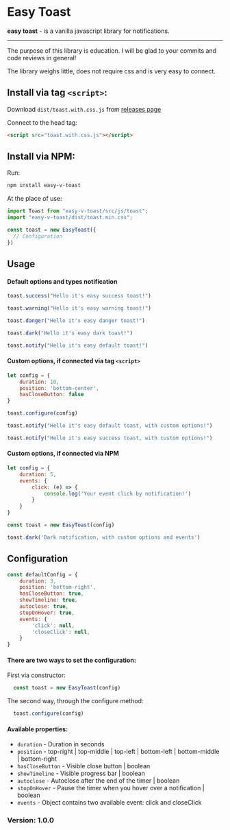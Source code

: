 # Easy Toast
**easy toast** - is a vanilla javascript library for notifications.
<hr>
The purpose of this library is education.
I will be glad to your commits and code reviews in general!

The library weighs little, does not require css and is very easy to connect.

## Install via tag `<script>`:

Download `dist/toast.with.css.js` from [releases page](https://github.com/cr1gger/easy-toast/releases)

Connect to the head tag:
```html
<script src="toast.with.css.js"></script>
```

## Install via NPM:
Run:
```bash
npm install easy-v-toast
```
At the place of use:
```javascript
import Toast from "easy-v-toast/src/js/toast";
import "easy-v-toast/dist/toast.min.css";

const toast = new EasyToast({
  // Configuration
})

```
## Usage

#### Default options and types notification
```javascript
toast.success("Hello it's easy success toast!")

toast.warning("Hello it's easy warning toast!")

toast.danger("Hello it's easy danger toast!")

toast.dark("Hello it's easy dark toast!")

toast.notify("Hello it's easy default toast!")

```

#### Custom options, if connected via tag `<script>`
```javascript
let config = {
    duration: 10,
    position: 'bottom-center',
    hasCloseButton: false
}

toast.configure(config)

toast.notify("Hello it's easy default toast, with custom options!") 

toast.notify("Hello it's easy success toast, with custom options!") 
```

#### Custom options, if connected via NPM
```javascript
let config = {
    duration: 5,
    events: {
        click: (e) => {
            console.log('Your event click by notification!')
        }
    }
}

const toast = new EasyToast(config)

toast.dark('Dark notification, with custom options and events')
```

## Configuration
```javascript
const defaultConfig = {
    duration: 3,
    position: 'bottom-right',
    hasCloseButton: true,
    showTimeline: true,
    autoclose: true,
    stopOnHover: true,
    events: {
        'click': null,
        'closeClick': null,
    }
}
```

#### There are two ways to set the configuration:

First via constructor:
```javascript
  const toast = new EasyToast(config)
```

The second way, through the configure method:
```javascript
  toast.configure(config)
```

#### Available properties:
- `duration` - Duration in seconds
- `position` - top-right
  | top-middle
  | top-left
  | bottom-left
  | bottom-middle
  | bottom-right
- `hasCloseButton` - Visible close button | boolean
- `showTimeline` - Visible progress bar | boolean
- `autoclose` - Autoclose after the end of the timer | boolean
- `stopOnHover` - Pause the timer when you hover over a notification | boolean
- `events` - Object contains two available event: click and closeClick

### Version: 1.0.0
